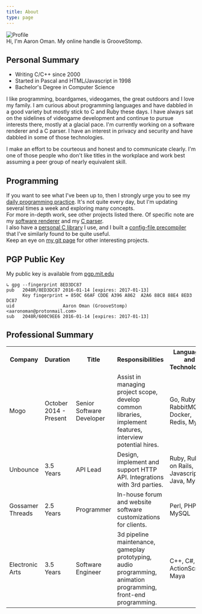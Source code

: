 ```yaml
---
title: About
type: page
---
```


<img src="/profile.jpg" alt="Profile" />

<div class="message">
  Hi, I'm Aaron Oman.  My online handle is GrooveStomp.
</div>

## Personal Summary
- Writing C/C++ since 2000
- Started in Pascal and HTML/Javascript in 1998
- Bachelor's Degree in Computer Science

I like programming, boardgames, videogames, the great outdoors and I love my
family. I am curious about programming languages and have dabbled in a good
variety but mostly stick to C and Ruby these days.  I have always sat on the
sidelines of videogame development and continue to pursue interests there,
mostly at a glacial pace.  I'm currently working on a software renderer and a
C parser. I have an interest in privacy and security and have dabbled in some of
those technologies.

I make an effort to be courteous and honest and to communicate clearly. I'm one
of those people who don't like titles in the workplace and work best assuming
a peer group of nearly equivalent skill.

## Programming
If you want to see what I've been up to, then I strongly urge you to see my [daily programming practice](https://code.groovestomp.com/practice/tree/).
It's not quite every day, but I'm updating several times a week and exploring many concepts.<br/>
For more in-depth work, see other projects listed there. Of specific note are my [software renderer](https://code.groovestomp.com/software-renderer/tree/) and my [C parser](https://code.groovestomp.com/cparser/tree/).<br/>
I also have a [personal C library](https://code.groovestomp.com/gslibc/tree) I use, and I built a [config-file precompiler](https://code.groovestomp.com/gscfg/tree/) that I've similarly found to be quite useful.<br/>
Keep an eye on [my git page](https://code.groovestomp.com) for other interesting projects.


## PGP Public Key
My public key is available from [pgp.mit.edu](https://pgp.mit.edu)

    ↳ gpg --fingerprint 8ED3DC87
    pub   2048R/8ED3DC87 2016-01-14 [expires: 2017-01-13]
          Key fingerprint = 850C 66AF CDDE A396 A862  A2A6 88C8 88E4 8ED3 DC87
    uid                  Aaron Oman (GrooveStomp) <aaronoman@protonmail.com>
    sub   2048R/600C9EE6 2016-01-14 [expires: 2017-01-13]

## Professional Summary

<table>
  <tr>
    <th>Company</th><th>Duration</th><th>Title</th><th>Responsibilities</th><th>Languages and Technologies</th>
  </tr>
  <tr>
    <td>Mogo</td><td>October 2014 - Present</td><td>Senior Software Developer</td><td>Assist in managing project scope, develop common libraries, implement features, interview potential hires.</td><td>Go, Ruby, RabbitMQ, Docker, Redis, MySQL</td>
  </tr>
  <tr>
    <td>Unbounce</td><td>3.5 Years</td><td>API Lead</td><td>Design, implement and support HTTP API. Integrations with 3rd parties.</td><td>Ruby, Ruby on Rails, Javascript, Java, MySQL</td>
  </tr>
  <tr>
    <td>Gossamer Threads</td><td>2.5 Years</td><td>Programmer</td><td>In-house forum and website software customizations for clients.</td><td>Perl, PHP, MySQL</td>
  </tr>
  <tr>
    <td>Electronic Arts</td><td>3.5 Years</td><td>Software Engineer</td><td>3d pipeline maintenance, gameplay prototyping, audio programming, animation programming, front-end programming.<td>C++, C#, ActionScript, Maya</td>
  </tr>
</table>
